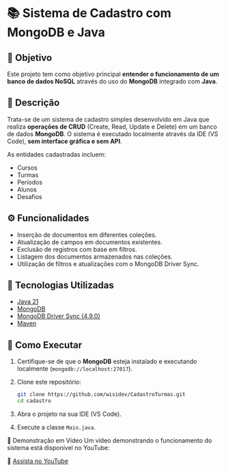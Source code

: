 # 📚 Sistema de Cadastro com MongoDB e Java

## 🎯 Objetivo

Este projeto tem como objetivo principal **entender o funcionamento de um banco de dados NoSQL** através do uso do **MongoDB** integrado com **Java**.

## 📝 Descrição

Trata-se de um sistema de cadastro simples desenvolvido em Java que realiza **operações de CRUD** (Create, Read, Update e Delete) em um banco de dados **MongoDB**. O sistema é executado localmente através da IDE (VS Code), **sem interface gráfica e sem API**.

As entidades cadastradas incluem:

- Cursos
- Turmas
- Períodos
- Alunos
- Desafios

## ⚙️ Funcionalidades

- Inserção de documentos em diferentes coleções.
- Atualização de campos em documentos existentes.
- Exclusão de registros com base em filtros.
- Listagem dos documentos armazenados nas coleções.
- Utilização de filtros e atualizações com o MongoDB Driver Sync.

## 🧪 Tecnologias Utilizadas

- [Java 21](https://www.oracle.com/br/java/)
- [MongoDB](https://www.mongodb.com/)
- [MongoDB Driver Sync (4.9.0)](https://mongodb.github.io/mongo-java-driver/)
- [Maven](https://maven.apache.org/)

## 🚀 Como Executar

1. Certifique-se de que o **MongoDB** esteja instalado e executando localmente (`mongodb://localhost:27017`).
2. Clone este repositório:

   ```bash
   git clone https://github.com/wisidev/CadastroTurmas.git
   cd cadastro
   ```

3. Abra o projeto na sua IDE (VS Code).
4. Execute a classe `Main.java`.

🎥 Demonstração em Vídeo
Um vídeo demonstrando o funcionamento do sistema está disponível no YouTube:

🔗 [Assista no YouTube](https://www.youtube.com/@wisidev)

